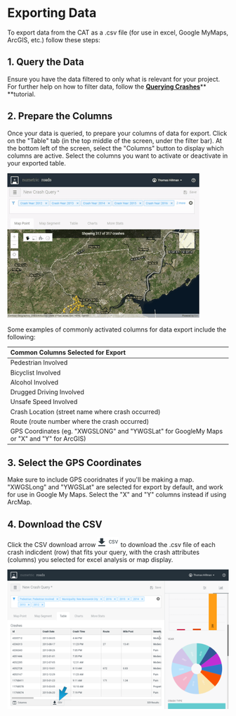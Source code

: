 # Exporting Data

To export data from the CAT as a .csv file \(for use in excel, Google MyMaps, ArcGIS, etc.\) follow these steps:

## 1. Query the Data

Ensure you have the data filtered to only what is relevant for your project. For further help on how to filter data, follow the [**Querying Crashes**](/chapter1/filtering-crashes.md)** **tutorial.

## 2. Prepare the Columns

Once your data is queried, to prepare your columns of data for export. Click on the "Table" tab \(in the top middle of the screen, under the filter bar\). At the bottom left of the screen, select the "Columns" button to display which columns are active. Select the columns you want to activate or deactivate in your exported table.

![](/assets/columns2.gif)

Some examples of commonly activated columns for data export include the following:

| Common Columns Selected for Export |
| :--- |
| Pedestrian Involved |
| Bicyclist Involved |
| Alcohol Involved |
| Drugged Driving Involved |
| Unsafe Speed Involved |
| Crash Location \(street name where crash occurred\) |
| Route \(route number where the crash occurred\) |
| GPS Coordinates \(eg. "XWGSLONG" and "YWGSLat" for GoogleMy Maps or "X" and "Y" for ArcGIS\) |

## 3. Select the GPS Coordinates

Make sure to include GPS cooridnates if you'll be making a map. "XWGSLong" and "YWGSLat" are selected for export by default, and work for use in Google My Maps. Select the "X" and "Y" columns instead if using ArcMap.

## 4. Download the CSV

Click the CSV download arrow ![](/assets/csv_download_button.png) to download the .csv file of each crash indicdent \(row\) that fits your query, with the crash attributes \(columns\) you selected for excel analysis or map display.

![](/assets/csv_export2.png)

